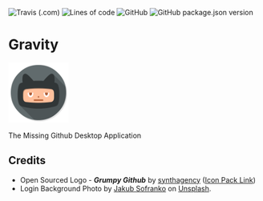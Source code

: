 ![Travis (.com)](https://img.shields.io/travis/com/luciferreeves/gravity?style=for-the-badge)
![Lines of code](https://img.shields.io/tokei/lines/github/luciferreeves/gravity?color=purple&label=LINES%20OF%20CODE&style=for-the-badge)
![GitHub](https://img.shields.io/github/license/luciferreeves/gravity?style=for-the-badge)
![GitHub package.json version](https://img.shields.io/github/package-json/v/luciferreeves/gravity?style=for-the-badge)

# Gravity
<img src="src/assets/icons/favicon.256x256.png" alt="drawing" width="120"/>

The Missing Github Desktop Application


## Credits
 - Open Sourced Logo - ***Grumpy Github*** by [synthagency](https://github.com/synthagency) ([Icon Pack Link](https://github.com/synthagency/icons-flat-osx))
 - Login Background <span>Photo by <a href="https://unsplash.com/@jacobus?utm_source=unsplash&amp;utm_medium=referral&amp;utm_content=creditCopyText">Jakub Sofranko</a> on <a href="https://unsplash.com/?utm_source=unsplash&amp;utm_medium=referral&amp;utm_content=creditCopyText">Unsplash</a></span>.


